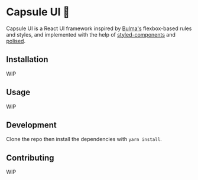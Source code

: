 # Capsule UI 💊

Capsule UI is a React UI framework inspired by [Bulma's](https://bulma.io/ "Bulma CSS") flexbox-based rules and styles, and implemented with the help of [styled-components](https://www.styled-components.com/ "Styled Components") and [polised](https://polished.js.org/ "Polished").

## Installation

WIP

## Usage

WIP

## Development

Clone the repo then install the dependencies with `yarn install`.

## Contributing

WIP
